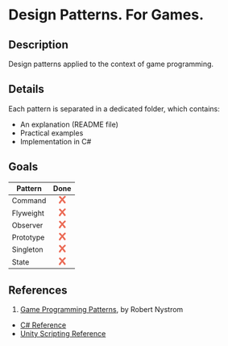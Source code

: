 # Design Patterns. For Games.

## Description
Design patterns applied to the context of game programming.

## Details
Each pattern is separated in a dedicated folder, which contains:
+ An explanation (README file)
+ Practical examples
+ Implementation in C#

## Goals
| Pattern | Done |
|-------|:-----------:|
| Command | ![No](./icons/no.png) |
| Flyweight | ![No](./icons/no.png) |
| Observer | ![No](./icons/no.png) |
| Prototype | ![No](./icons/no.png) |
| Singleton | ![No](./icons/no.png) |
| State | ![No](./icons/no.png) |

## References
1. [Game Programming Patterns](http://gameprogrammingpatterns.com), by Robert Nystrom
- [C# Reference](https://docs.microsoft.com/en-us/dotnet/csharp/language-reference/index)
- [Unity Scripting Reference](https://docs.unity3d.com/ScriptReference/index.html)